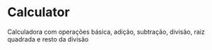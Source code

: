 # Calculator

Calculadora com operações básica, 
adição, subtração, divisão, raiz quadrada e resto da divisão 
